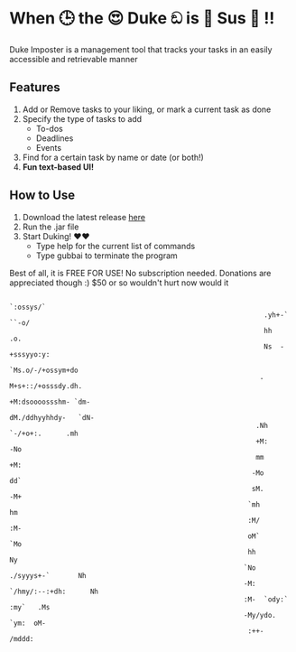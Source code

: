 # When 🕒 the 😍 Duke ඞ is 🧐 Sus 🧐 !!

Duke Imposter is a management tool that tracks your tasks in an easily accessible and retrievable manner

## Features

1. Add or Remove tasks to your liking, or mark a current task as done
2. Specify the type of tasks to add
   * To-dos
   * Deadlines
   * Events
3. Find for a certain task by name or date (or both!)
4. **Fun text-based UI!**

## How to Use

1. Download the latest release [here](https://github.com/koh-jx/ip/releases)
2. Run the .jar file
3. Start Duking! ❤️❤️ 
   * Type help for the current list of commands
   * Type gubbai to terminate the program


Best of all, it is FREE FOR USE! No subscription needed. Donations are appreciated though :) $50 or so wouldn't hurt now would it

                                                                  
   ```
                                                                    `:ossys/`            
                                                                  .yh+-` ``-o/            
                                                                  hh         .o.         
                                                                  Ns  -+sssyyo:y:         
                                                                 `Ms.o/-/+ossym+do        
                                                                 -M+s+::/+osssdy.dh.       
                                                                 +M:dsoooossshm- `dm-      
                                                                 dM./ddhyyhhdy-   `dN-    
                                                                .Nh  `-/+o+:.      .mh    
                                                                +M:                 -No  
                                                                mm                   +M:  
                                                               -Mo                    dd` 
                                                               sM.                    -M+ 
                                                              `mh                      hm 
                                                              :M/                      :M-
                                                              oM`                      `Mo 
                                                              hh                        Ny 
                                                             `No       ./syyys+-`       Nh
                                                             -M:    `/hmy/:--:+dh:      Nh
                                                             :M-  `ody:`        :my`   .Ms
                                                             -My/ydo.            `ym:  oM-
                                                              :++-                 /mddd: 
   ```

